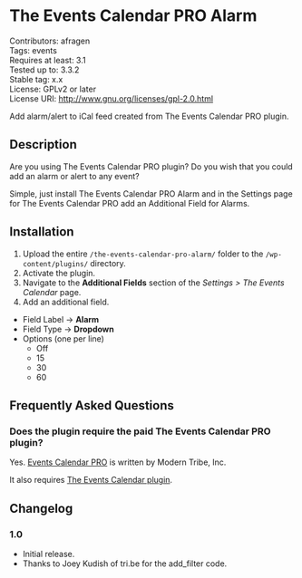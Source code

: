 # The Events Calendar PRO Alarm 
Contributors: afragen  
Tags: events  
Requires at least: 3.1  
Tested up to: 3.3.2  
Stable tag: x.x  
License: GPLv2 or later  
License URI: http://www.gnu.org/licenses/gpl-2.0.html

Add alarm/alert to iCal feed created from The Events Calendar PRO plugin.

## Description

Are you using The Events Calendar PRO plugin? Do you wish that you could add an alarm or alert to any event?

Simple, just install The Events Calendar PRO Alarm and in the Settings page for The Events Calendar PRO add an Additional Field for Alarms.

## Installation

1. Upload the entire `/the-events-calendar-pro-alarm/` folder to the `/wp-content/plugins/` directory.
1. Activate the plugin.
1. Navigate to the **Additional Fields** section of the *Settings > The Events Calendar* page.
1. Add an additional field.
  * Field Label -> **Alarm**
  * Field Type -> **Dropdown**
  * Options (one per line)
      * Off
      * 15
      * 30
      * 60


## Frequently Asked Questions

### Does the plugin require the paid The Events Calendar PRO plugin? 

Yes. [Events Calendar PRO](http://tri.be/wordpress-events-calendar-pro/) is written by Modern Tribe, Inc.

It also requires [The Events Calendar plugin](http://wordpress.org/extend/plugins/the-events-calendar/).

## Changelog 

### 1.0
* Initial release.
* Thanks to Joey Kudish of tri.be for the add_filter code.


